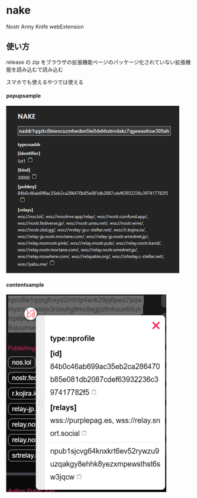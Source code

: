# nake

Nostr Army Knife webExtension

## 使い方

release の zip をブラウザの拡張機能ページのパッケージ化されていない拡張機能を読み込むで読み込む

スマホでも使えるやつでは使える

#### popupsample

![popupsample](popupsample.png)

#### contentsample

![contentsample](contentsample.png)
